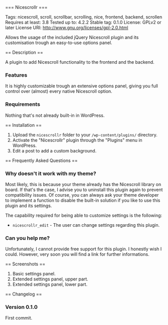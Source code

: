 === Nicescrollr ===

Tags: nicescroll, scroll, scrollbar, scrolling, nice, frontend, backend, scrollen
Requires at least: 3.8
Tested up to: 4.2.2
Stable tag: 0.1.0
License: GPLv2 or later
License URI: http://www.gnu.org/licenses/gpl-2.0.html

Allows the usage of the included jQuery Nicescroll plugin and its customisation trough an easy-to-use options panel.


== Description ==

A plugin to add Nicescroll functionality to the frontend and the backend.

### Features ###

It is highly customizable trough an extensive options panel, giving you full control over (almost) every native Nicescroll option.

### Requirements ###

Nothing that's not already built-in in WordPress.

== Installation ==

1. Upload the `nicescrollr` folder to your `/wp-content/plugins/` directory.
2. Activate the "Nicescrollr" plugin through the "Plugins" menu in WordPress.
3. Edit a post to add a custom background.

== Frequently Asked Questions ==

### Why doesn't it work with my theme? ###

Most likely, this is because your theme already has the Nicescroll library on board. If that's the case, I advise you to uninstall this plugin again to prevent compatibility issues. Of course, you can always ask your theme developer to implement a function to disable the built-in solution if you like to use this plugin and its settings.

The capability required for being able to customize settings is the following:

* `nicescrollr_edit` - The user can change settings regarding this plugin.

### Can you help me? ###

Unfortunately, I cannot provide free support for this plugin. I honestly wish I could. However, very soon you will find a link for further informations.

== Screenshots ==

1. Basic settings panel.
2. Extended settings panel, upper part.
3. Extended settings panel, lower part.

== Changelog ==

### Version 0.1.0 ###

First commit.
